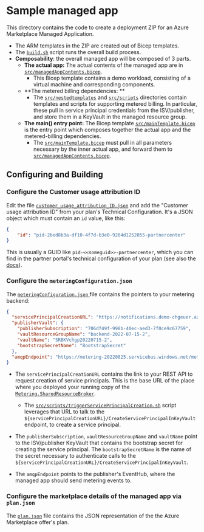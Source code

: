 # Sample managed app

This directory contains the code to create a deployment ZIP for an Azure Marketplace Managed Application. 

- The ARM templates in the ZIP are created out of Bicep templates.
- The [`build.sh`](build.sh) script runs the overall build process.
- **Composability**: the overall managed app will be composed of 3 parts. 
  - **The actual app:** The actual contents of the managed app are in [`src/managedAppContents.bicep`](managed-app/src/managedAppContents.bicep). 
    - This Bicep template contains a demo workload, consisting of a virtual machine and corresponding components.
  - **The metered billing dependencies: ** 
    - The [`src/nestedtemplates`](src/nestedtemplates) and [`src/scripts`](src/scripts) directories contain templates and scripts for supporting metered billing. In particular, these pull in service principal credentials from the ISV/publisher, and store them in a KeyVault in the managed resource group.
  - **The main() entry point:** The Bicep template [`src/mainTemplate.bicep`](src/mainTemplate.bicep) is the entry point which composes together the actual app and the metered-billing dependencies.
    - The [`src/mainTemplate.bicep`](src/mainTemplate.bicep) must pull in all parameters necessary by the inner actual app, and forward them to [`src/managedAppContents.bicep`](managed-app/src/managedAppContents.bicep).

## Configuring and Building

### Configure the Customer usage attribution ID

Edit the file [`customer_usage_attribution_ID.json`](customer_usage_attribution_ID.json) and add the "Customer usage attribution ID" from your plan's Technical Configuration. It's a JSON object which must contain an `id` value, like this:

```json
{
	"id": "pid-2bed8b3a-df10-4f7d-b3e0-9264d1252055-partnercenter"
}
```

This is usually a GUID like `pid-<<someguid>>-partnercenter`, which you can find in the partner portal's technical configuration of your plan (see also the [docs](https://docs.microsoft.com/en-us/azure/marketplace/azure-partner-customer-usage-attribution)).

### Configure the `meteringConfiguration.json` 

The [`meteringConfiguration.json` ](meteringConfiguration.json) file contains the pointers to your metering backend:

```json
{
  "servicePrincipalCreationURL": "https://notifications.demo-chgeuer.azureisv.com",
  "publisherVault": {
    "publisherSubscription": "706df49f-998b-40ec-aed3-7f0ce9c67759",
    "vaultResourceGroupName": "backend-2022-07-15-2",
    "vaultName": "SRBKVchgp20220715-2",
    "bootstrapSecretName": "BootstrapSecret"
  },
  "amqpEndpoint": "https://metering-20220825.servicebus.windows.net/metering"
}
```

  - The `servicePrincipalCreationURL` contains the link to your REST API to request creation of service principals. This is the base URL of the place where you deployed your running copy of the [`Metering.SharedResourceBroker`](../src/Metering.SharedResourceBroker). 
    - The [`src/scripts/triggerServicePrincipalCreation.sh`](src/scripts/triggerServicePrincipalCreation.sh) script leverages that URL to talk to the `${servicePrincipalCreationURL}/CreateServicePrincipalInKeyVault` endpoint, to create a service principal.

  - The `publisherSubscription`, `vaultResourceGroupName` and `vaultName` point to the ISV/publisher KeyVault that contains the bootstrap secret for creating the service principal. The `bootstrapSecretName` is the name of the secret necessary to authenticate calls to the `${servicePrincipalCreationURL}/CreateServicePrincipalInKeyVault`.
  - The `amqpEndpoint` points to the publisher's EventHub, where the managed app should send metering events to.

### Configure the marketplace details of the managed app via `plan.json`

The [`plan.json`](plan.json) file contains the JSON representation of the the Azure Marketplace offer's plan. 
